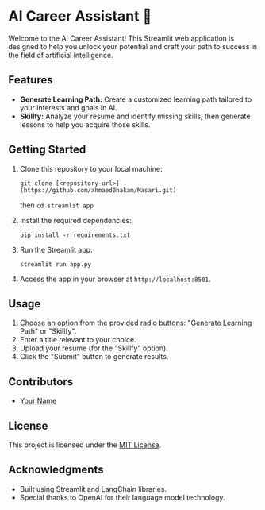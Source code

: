 # AI Career Assistant 🤖

Welcome to the AI Career Assistant! This Streamlit web application is designed to help you unlock your potential and craft your path to success in the field of artificial intelligence.

## Features

- **Generate Learning Path:** Create a customized learning path tailored to your interests and goals in AI.
- **Skillfy:** Analyze your resume and identify missing skills, then generate lessons to help you acquire those skills.

## Getting Started

1. Clone this repository to your local machine:

    ```
    git clone [<repository-url>](https://github.com/ahmaed0hakam/Masari.git)
    ```

    then ``` cd streamlit app ```

2. Install the required dependencies:

    ```
    pip install -r requirements.txt
    ```

3. Run the Streamlit app:

    ```
    streamlit run app.py
    ```

4. Access the app in your browser at `http://localhost:8501`.

## Usage

1. Choose an option from the provided radio buttons: "Generate Learning Path" or "Skillfy".
2. Enter a title relevant to your choice.
3. Upload your resume (for the "Skillfy" option).
4. Click the "Submit" button to generate results.

## Contributors

- [Your Name](https://github.com/yourusername)

## License

This project is licensed under the [MIT License](LICENSE).

## Acknowledgments

- Built using Streamlit and LangChain libraries.
- Special thanks to OpenAI for their language model technology.
